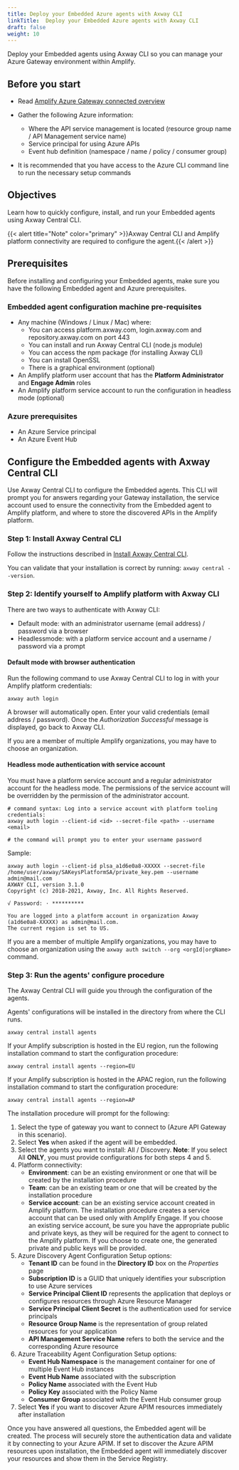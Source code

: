 ```yaml
---
title: Deploy your Embedded Azure agents with Axway CLI
linkTitle:  Deploy your Embedded Azure agents with Axway CLI
draft: false
weight: 10
---
```

Deploy your Embedded agents using Axway CLI so you can manage your Azure Gateway environment within Amplify.

## Before you start

* Read [Amplify Azure Gateway connected overview](/docs/connect_manage_environ/connect_azure_gateway/)
* Gather the following Azure information:

    * Where the API service management is located (resource group name / API Management service name)
    * Service principal for using Azure APIs
    * Event hub definition (namespace / name / policy / consumer group)

* It is recommended that you have access to the Azure CLI command line to run the necessary setup commands

## Objectives

Learn how to quickly configure, install, and run your Embedded agents using Axway Central CLI.

{{< alert title="Note" color="primary" >}}Axway Central CLI and Amplify platform connectivity are required to configure the agent.{{< /alert >}}

## Prerequisites

Before installing and configuring your Embedded agents, make sure you have the following Embedded agent and Azure prerequisites.

### Embedded agent configuration machine pre-requisites

* Any machine (Windows / Linux / Mac) where:
    * You can access platform.axway.com, login.axway.com and repository.axway.com on port 443
    * You can install and run Axway Central CLI (node.js module)
    * You can access the npm package (for installing Axway CLI)
    * You can install OpenSSL
    * There is a graphical environment (optional)
* An Amplify platform user account that has the **Platform Administrator** and **Engage Admin** roles
* An Amplify platform service account to run the configuration in headless mode (optional)

### Azure prerequisites

* An Azure Service principal
* An Azure Event Hub

## Configure the Embedded agents with Axway Central CLI

Use Axway Central CLI to configure the Embedded agents. This CLI will prompt you for answers regarding your Gateway installation, the service account used to ensure the connectivity from the Embedded agent to Amplify platform, and where to store the discovered APIs in the Amplify platform.

### Step 1: Install Axway Central CLI

Follow the instructions described in [Install Axway Central CLI](/docs/integrate_with_central/cli_central/cli_install/).

You can validate that your installation is correct by running: `axway central --version`.

### Step 2: Identify yourself to Amplify platform with Axway CLI

There are two ways to authenticate with Axway CLI:

* Default mode: with an administrator username (email address) / password via a browser
* Headlessmode: with a platform service account and a username / password via a prompt

#### Default mode with browser authentication

Run the following command to use Axway Central CLI to log in with your Amplify platform credentials:

```shell
axway auth login
```

A browser will automatically open.
Enter your valid credentials (email address / password). Once the *Authorization Successful* message is displayed, go back to Axway CLI.

If you are a member of multiple Amplify organizations, you may have to choose an organization.

#### Headless mode authentication with service account

You must have a platform service account and a regular administrator account for the headless mode. The permissions of the service account will be overridden by the permission of the administrator account.

```shell
# command syntax: Log into a service account with platform tooling credentials:
axway auth login --client-id <id> --secret-file <path> --username <email>

# the command will prompt you to enter your username password
```

Sample:

```shell
axway auth login --client-id plsa_a1d6e0a8-XXXXX --secret-file /home/user/axway/SAKeysPlatformSA/private_key.pem --username admin@mail.com
AXWAY CLI, version 3.1.0
Copyright (c) 2018-2021, Axway, Inc. All Rights Reserved.

√ Password: · **********

You are logged into a platform account in organization Axway (a1d6e0a8-XXXXX) as admin@mail.com.
The current region is set to US.
```

If you are a member of multiple Amplify organizations, you may have to choose an organization using the `axway auth switch --org <orgId|orgName>` command.

### Step 3: Run the agents' configure procedure

The Axway Central CLI will guide you through the configuration of the agents.

Agents' configurations will be installed in the directory from where the CLI runs.

```shell
axway central install agents
```

If your Amplify subscription is hosted in the EU region, run the following installation command to start the configuration procedure:

```shell
axway central install agents --region=EU
```

If your Amplify subscription is hosted in the APAC region, run the following installation command to start the configuration procedure:

```shell
axway central install agents --region=AP
```

The installation procedure will prompt for the following:

1. Select the type of gateway you want to connect to (Azure API Gateway in this scenario).
2. Select **Yes** when asked if the agent will be embedded.
3. Select the agents you want to install: All / Discovery. **Note**: If you select All **ONLY**, you must provide configurations for both steps 4 and 5.
4. Platform connectivity:
   * **Environment**: can be an existing environment or one that will be created by the installation procedure
   * **Team**: can be an existing team or one that will be created by the installation procedure
   * **Service account**: can be an existing service account created in Amplify platform. The installation procedure creates a service account that can be used only with Amplify Engage. If you choose an existing service account, be sure you have the appropriate public and private keys, as they will be required for the agent to connect to the Amplify platform. If you choose to create one, the generated private and public keys will be provided.
5. Azure Discovery Agent Configuration Setup options:
   * **Tenant ID** can be found in the **Directory ID** box on the *Properties* page
   * **Subscription ID** is a GUID that uniquely identifies your subscription to use Azure services
   * **Service Principal Client ID** represents the application that deploys or configures resources through Azure Resource Manager
   * **Service Principal Client Secret** is the authentication used for service principals
   * **Resource Group Name** is the representation of group related resources for your application
   * **API Management Service Name** refers to both the service and the corresponding Azure resource
6. Azure Traceability Agent Configuration Setup options:
   * **Event Hub Namespace** is the management container for one of multiple Event Hub instances
   * **Event Hub Name** associated with the subscription
   * **Policy Name** associated with the Event Hub
   * **Policy Key** associated with the Policy Name
   * **Consumer Group** associated with the Event Hub consumer group
7. Select **Yes** if you want to discover Azure APIM resources immediately after installation

Once you have answered all questions, the Embedded agent will be created. The process will securely store the authentication data and validate it by connecting to your Azure APIM. If set to discover the Azure APIM resources upon installation, the Embedded agent will immediately discover your resources and show them in the Service Registry.
